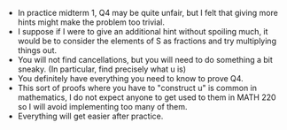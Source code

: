 - In practice midterm 1, Q4 may be quite unfair, but I felt that giving more hints might make the problem too trivial.
- I suppose if I were to give an additional hint without spoiling much, it would be to consider the elements of S as fractions and try multiplying things out.
- You will not find cancellations, but you will need to do something a bit sneaky. (In particular, find precisely what u is)
- You definitely have everything you need to know to prove Q4.
- This sort of proofs where you have to "construct u" is common in mathematics, I do not expect anyone to get used to them in MATH 220 so I will avoid implementing too many of them.
- Everything will get easier after practice.
